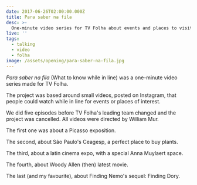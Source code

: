 ```yaml
---
date: 2017-06-26T02:00:00.000Z
title: Para saber na fila
desc: >-
  One-minute video series for TV Folha about events and places to visit
live: ''
tags:
  - talking
  - video
  - folha
image: /assets/opening/para-saber-na-fila.jpg
---
```


*Para saber na fila* (What to know while in line) was a one-minute video series made for TV Folha.

The project was based around small videos, posted on Instagram, that people could watch while in line for events or places of interest.

We did five episodes before TV Folha's leading team changed and the project was cancelled. All videos were directed by William Mur.

The first one was about a Picasso exposition.

<div class="video" title="Para saber na fila" data-video="BdKAZP_XSZg"></div>

The second, about São Paulo's Ceagesp, a perfect place to buy plants.

<div class="video" title="Para saber na fila" data-video="rhy-zUqHF9U"></div>

The third, about a latin cinema expo, with a special Anna Muylaert space.

<div class="video" title="Para saber na fila" data-video="ow8rrsPXzZ8"></div>

The fourth, about Woody Allen (then) latest movie.

<div class="video" title="Para saber na fila" data-video="LACEpitXses"></div>

The last (and my favourite), about Finding Nemo's sequel: Finding Dory.

<div class="video" title="Para saber na fila" data-video="RMTy8Ks_WCA"></div>